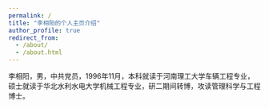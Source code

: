 ```yaml
---
permalink: /
title: "李相阳的个人主页介绍"
author_profile: true
redirect_from: 
  - /about/
  - /about.html
---
```


李相阳，男，中共党员，1996年11月，本科就读于河南理工大学车辆工程专业，硕士就读于华北水利水电大学机械工程专业，研二期间转博，攻读管理科学与工程博士。
